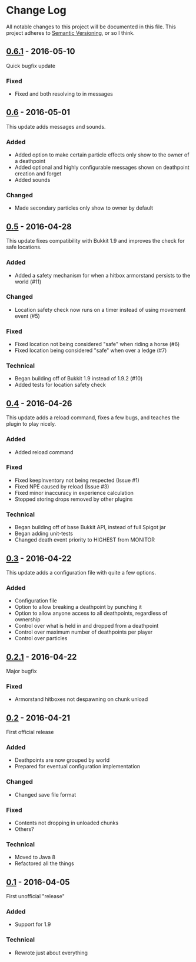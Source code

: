 # Change Log
All notable changes to this project will be documented in this file.
This project adheres to [Semantic Versioning](http://semver.org/), or so I think.

## [0.6.1] - 2016-05-10
Quick bugfix update
### Fixed
- Fixed <y> and <z> both resolving to <x> in messages

## [0.6] - 2016-05-01
This update adds messages and sounds.
### Added
- Added option to make certain particle effects only show to the owner of a deathpoint
- Added optional and highly configurable messages shown on deathpoint creation and forget
- Added sounds
### Changed
- Made secondary particles only show to owner by default

## [0.5] - 2016-04-28
This update fixes compatibility with Bukkit 1.9 and improves the check for safe locations.
### Added
- Added a safety mechanism for when a hitbox armorstand persists to the world (#11)
### Changed
- Location safety check now runs on a timer instead of using movement event (#5)
### Fixed
- Fixed location not being considered "safe" when riding a horse (#6)
- Fixed location being considered "safe" when over a ledge (#7)
### Technical
- Began building off of Bukkit 1.9 instead of 1.9.2 (#10)
- Added tests for location safety check

## [0.4] - 2016-04-26
This update adds a reload command, fixes a few bugs, and teaches the plugin to play nicely.
### Added
- Added reload command
### Fixed
- Fixed keepInventory not being respected (Issue #1)
- Fixed NPE caused by reload (Issue #3)
- Fixed minor inaccuracy in experience calculation
- Stopped storing drops removed by other plugins
### Technical
- Began building off of base Bukkit API, instead of full Spigot jar
- Began adding unit-tests
- Changed death event priority to HIGHEST from MONITOR

## [0.3] - 2016-04-22
This update adds a configuration file with quite a few options.
### Added
- Configuration file
- Option to allow breaking a deathpoint by punching it
- Option to allow anyone access to all deathpoints, regardless of ownership
- Control over what is held in and dropped from a deathpoint
- Control over maximum number of deathpoints per player
- Control over particles

## [0.2.1] - 2016-04-22
Major bugfix
### Fixed
- Armorstand hitboxes not despawning on chunk unload

## [0.2] - 2016-04-21
First official release
### Added
- Deathpoints are now grouped by world
- Prepared for eventual configuration implementation
### Changed
- Changed save file format
### Fixed
- Contents not dropping in unloaded chunks
- Others?
### Technical
- Moved to Java 8
- Refactored all the things

## [0.1] - 2016-04-05
First unofficial "release"
### Added
- Support for 1.9
### Technical
- Rewrote just about everything

[0.6.1]: https://github.com/Roboboy64/SecondChance/compare/0.6...0.6.1
[0.6]: https://github.com/Roboboy64/SecondChance/compare/0.5...0.6
[0.5]: https://github.com/Roboboy64/SecondChance/compare/0.4...0.5
[0.4]: https://github.com/Roboboy64/SecondChance/compare/0.3...0.4
[0.3]: https://github.com/Roboboy64/SecondChance/compare/0.2.1...0.3
[0.2.1]: https://github.com/Roboboy64/SecondChance/compare/0.2...0.2.1
[0.2]: https://github.com/Roboboy64/SecondChance/compare/0.1...0.2
[0.1]: https://github.com/Roboboy64/SecondChance/compare/833d4eb...0.1

